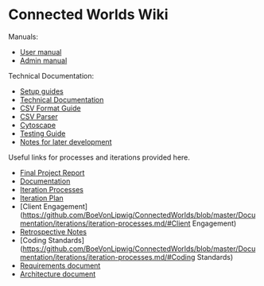 # Connected Worlds Wiki

Manuals:

- [User manual](https://github.com/BoeVonLipwig/ConnectedWorlds/blob/master/Documentation/documentation/user-documentation/user-documentation.md)
- [Admin manual](https://github.com/BoeVonLipwig/ConnectedWorlds/blob/master/Documentation/documentation/user-documentation/admin-documentation.md)

Technical Documentation:
- [Setup guides](https://github.com/BoeVonLipwig/ConnectedWorlds/blob/master/Documentation/documentation/guides/setup-guide.md)
- [Technical Documentation](https://github.com/BoeVonLipwig/ConnectedWorlds/blob/master/Documentation/documentation/technical-documentation/technical-documentation.md)
- [CSV Format Guide](https://github.com/BoeVonLipwig/ConnectedWorlds/blob/master/Documentation/documentation/guides/data-uploading-and-formatting.md)
- [CSV Parser](https://github.com/BoeVonLipwig/ConnectedWorlds/blob/master/Documentation/documentation/technical-documentation/csv-parser.md)
- [Cytoscape](https://github.com/BoeVonLipwig/ConnectedWorlds/blob/master/Documentation/documentation/technical-documentation/cytoscape.md)
- [Testing Guide](https://github.com/BoeVonLipwig/ConnectedWorlds/blob/master/Documentation/documentation/technical-documentation/testing.md)
- [Notes for later development](https://github.com/BoeVonLipwig/ConnectedWorlds/blob/master/Documentation/documentation/technical-documentation/later-dev.md)

Useful links for processes and iterations provided here.

- [Final Project Report](https://github.com/BoeVonLipwig/ConnectedWorlds/blob/master/Documentation/documentation/Final-Project-Report.md)
- [Documentation](https://github.com/BoeVonLipwig/ConnectedWorlds/blob/master/Documentation/documentation/Documentation.md)
- [Iteration Processes](https://github.com/BoeVonLipwig/ConnectedWorlds/blob/master/Documentation/iterations/iteration-processes.md)
- [Iteration Plan](https://github.com/BoeVonLipwig/ConnectedWorlds/blob/master/Documentation/iterations/iteration-plan.md)
- [Client Engagement](https://github.com/BoeVonLipwig/ConnectedWorlds/blob/master/Documentation/iterations/iteration-processes.md/#Client Engagement)
- [Retrospective Notes](https://github.com/BoeVonLipwig/ConnectedWorlds/blob/master/Documentation/iterations/retrospectives/retrospective-notes.md)
- [Coding Standards](https://github.com/BoeVonLipwig/ConnectedWorlds/blob/master/Documentation/iterations/iteration-processes.md/#Coding Standards)
- [Requirements document](https://gitlab.ecs.vuw.ac.nz/ENGR301-302-2018/Project-10/course-documents/blob/master/M1_Requirements/project.pdf)
- [Architecture document](https://gitlab.ecs.vuw.ac.nz/ENGR301-302-2018/Project-10/course-documents/blob/master/M2_Architecture/architecture.pdf)
